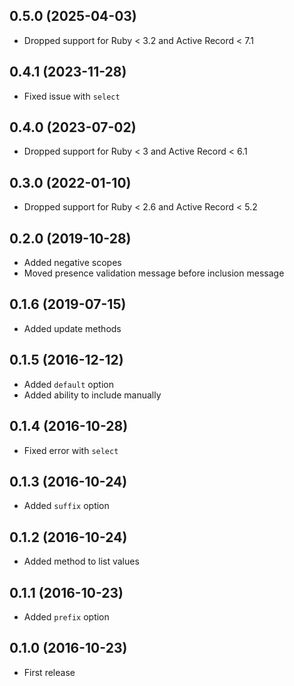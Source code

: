 ## 0.5.0 (2025-04-03)

- Dropped support for Ruby < 3.2 and Active Record < 7.1

## 0.4.1 (2023-11-28)

- Fixed issue with `select`

## 0.4.0 (2023-07-02)

- Dropped support for Ruby < 3 and Active Record < 6.1

## 0.3.0 (2022-01-10)

- Dropped support for Ruby < 2.6 and Active Record < 5.2

## 0.2.0 (2019-10-28)

- Added negative scopes
- Moved presence validation message before inclusion message

## 0.1.6 (2019-07-15)

- Added update methods

## 0.1.5 (2016-12-12)

- Added `default` option
- Added ability to include manually

## 0.1.4 (2016-10-28)

- Fixed error with `select`

## 0.1.3 (2016-10-24)

- Added `suffix` option

## 0.1.2 (2016-10-24)

- Added method to list values

## 0.1.1 (2016-10-23)

- Added `prefix` option

## 0.1.0 (2016-10-23)

- First release
